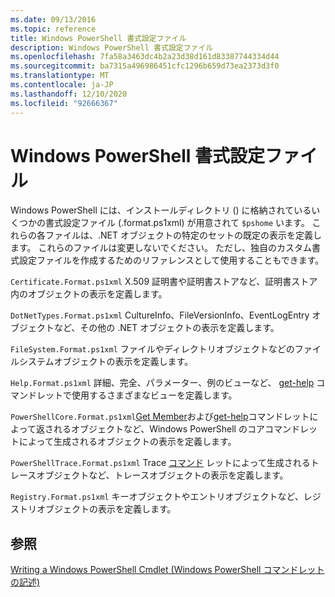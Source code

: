 ```yaml
---
ms.date: 09/13/2016
ms.topic: reference
title: Windows PowerShell 書式設定ファイル
description: Windows PowerShell 書式設定ファイル
ms.openlocfilehash: 7fa58a3463dc4b2a23d38d161d83387744334d44
ms.sourcegitcommit: ba7315a496986451cfc1296b659d73ea2373d3f0
ms.translationtype: MT
ms.contentlocale: ja-JP
ms.lasthandoff: 12/10/2020
ms.locfileid: "92666367"
---
```

# <a name="windows-powershell-formatting-files"></a>Windows PowerShell 書式設定ファイル

Windows PowerShell には、インストールディレクトリ () に格納されているいくつかの書式設定ファイル (.format.ps1xml) が用意されて `$pshome` います。 これらの各ファイルは、.NET オブジェクトの特定のセットの既定の表示を定義します。 これらのファイルは変更しないでください。 ただし、独自のカスタム書式設定ファイルを作成するためのリファレンスとして使用することもできます。

`Certificate.Format.ps1xml` X.509 証明書や証明書ストアなど、証明書ストア内のオブジェクトの表示を定義します。

`DotNetTypes.Format.ps1xml` CultureInfo、FileVersionInfo、EventLogEntry オブジェクトなど、その他の .NET オブジェクトの表示を定義します。

`FileSystem.Format.ps1xml` ファイルやディレクトリオブジェクトなどのファイルシステムオブジェクトの表示を定義します。

`Help.Format.ps1xml` 詳細、完全、パラメーター、例のビューなど、 [get-help](/powershell/module/Microsoft.PowerShell.Core/Get-Help) コマンドレットで使用するさまざまなビューを定義します。

`PowerShellCore.Format.ps1xml`[Get Member](/powershell/module/Microsoft.PowerShell.Utility/Get-Member)および[get-help](/powershell/module/Microsoft.PowerShell.Core/Get-History)コマンドレットによって返されるオブジェクトなど、Windows PowerShell のコアコマンドレットによって生成されるオブジェクトの表示を定義します。

`PowerShellTrace.Format.ps1xml` Trace [コマンド](/powershell/module/Microsoft.PowerShell.Utility/Trace-Command) レットによって生成されるトレースオブジェクトなど、トレースオブジェクトの表示を定義します。

`Registry.Format.ps1xml` キーオブジェクトやエントリオブジェクトなど、レジストリオブジェクトの表示を定義します。

## <a name="see-also"></a>参照

[Writing a Windows PowerShell Cmdlet (Windows PowerShell コマンドレットの記述)](../cmdlet/writing-a-windows-powershell-cmdlet.md)
